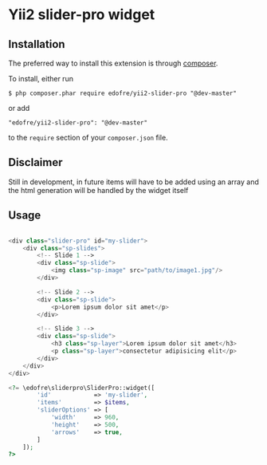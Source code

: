 # Yii2 slider-pro widget

## Installation

The preferred way to install this extension is through [composer](http://getcomposer.org/download/).

To install, either run

```
$ php composer.phar require edofre/yii2-slider-pro "@dev-master"
```

or add

```
"edofre/yii2-slider-pro": "@dev-master"
```

to the ```require``` section of your `composer.json` file.

## Disclaimer

Still in development, in future items will have to be added using an array and the html generation will be handled by the widget itself

## Usage

```php

<div class="slider-pro" id="my-slider">
    <div class="sp-slides">
        <!-- Slide 1 -->
        <div class="sp-slide">
            <img class="sp-image" src="path/to/image1.jpg"/>
        </div>

        <!-- Slide 2 -->
        <div class="sp-slide">
            <p>Lorem ipsum dolor sit amet</p>
        </div>

        <!-- Slide 3 -->
        <div class="sp-slide">
            <h3 class="sp-layer">Lorem ipsum dolor sit amet</h3>
            <p class="sp-layer">consectetur adipisicing elit</p>
        </div>
    </div>
</div>

<?= \edofre\sliderpro\SliderPro::widget([
        'id' 			=> 'my-slider',
        'items' 		=> $items,
        'sliderOptions'	=> [
        	'width'		=> 960,
			'height'	=> 500,
			'arrows'	=> true,
        ]
    ]);
?>
```